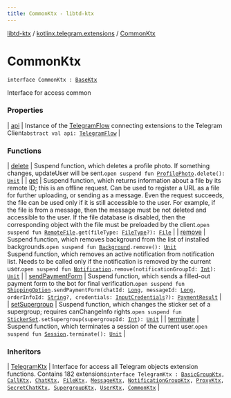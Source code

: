 ```yaml
---
title: CommonKtx - libtd-ktx
---
```


[libtd-ktx](../../index.html) / [kotlinx.telegram.extensions](../index.html) / [CommonKtx](./index.html)

# CommonKtx

`interface CommonKtx : `[`BaseKtx`](../-base-ktx/index.html)

Interface for access common

### Properties

| [api](api.html) | Instance of the [TelegramFlow](../../kotlinx.telegram.core/-telegram-flow/index.html) connecting extensions to the Telegram Client`abstract val api: `[`TelegramFlow`](../../kotlinx.telegram.core/-telegram-flow/index.html) |

### Functions

| [delete](delete.html) | Suspend function, which deletes a profile photo. If something changes, updateUser will be sent.`open suspend fun `[`ProfilePhoto`](https://tdlibx.github.io/td/docs/org/drinkless/td/libcore/telegram/TdApi.ProfilePhoto.html)`.delete(): `[`Unit`](https://kotlinlang.org/api/latest/jvm/stdlib/kotlin/-unit/index.html) |
| [get](get.html) | Suspend function, which returns information about a file by its remote ID; this is an offline request. Can be used to register a URL as a file for further uploading, or sending as a message. Even the request succeeds, the file can be used only if it is still accessible to the user. For example, if the file is from a message, then the message must be not deleted and accessible to the user. If the file database is disabled, then the corresponding object with the file must be preloaded by the client.`open suspend fun `[`RemoteFile`](https://tdlibx.github.io/td/docs/org/drinkless/td/libcore/telegram/TdApi.RemoteFile.html)`.get(fileType: `[`FileType`](https://tdlibx.github.io/td/docs/org/drinkless/td/libcore/telegram/TdApi.FileType.html)`?): `[`File`](https://tdlibx.github.io/td/docs/org/drinkless/td/libcore/telegram/TdApi.File.html) |
| [remove](remove.html) | Suspend function, which removes background from the list of installed backgrounds.`open suspend fun `[`Background`](https://tdlibx.github.io/td/docs/org/drinkless/td/libcore/telegram/TdApi.Background.html)`.remove(): `[`Unit`](https://kotlinlang.org/api/latest/jvm/stdlib/kotlin/-unit/index.html)<br>Suspend function, which removes an active notification from notification list. Needs to be called only if the notification is removed by the current user.`open suspend fun `[`Notification`](https://tdlibx.github.io/td/docs/org/drinkless/td/libcore/telegram/TdApi.Notification.html)`.remove(notificationGroupId: `[`Int`](https://kotlinlang.org/api/latest/jvm/stdlib/kotlin/-int/index.html)`): `[`Unit`](https://kotlinlang.org/api/latest/jvm/stdlib/kotlin/-unit/index.html) |
| [sendPaymentForm](send-payment-form.html) | Suspend function, which sends a filled-out payment form to the bot for final verification.`open suspend fun `[`ShippingOption`](https://tdlibx.github.io/td/docs/org/drinkless/td/libcore/telegram/TdApi.ShippingOption.html)`.sendPaymentForm(chatId: `[`Long`](https://kotlinlang.org/api/latest/jvm/stdlib/kotlin/-long/index.html)`, messageId: `[`Long`](https://kotlinlang.org/api/latest/jvm/stdlib/kotlin/-long/index.html)`, orderInfoId: `[`String`](https://kotlinlang.org/api/latest/jvm/stdlib/kotlin/-string/index.html)`?, credentials: `[`InputCredentials`](https://tdlibx.github.io/td/docs/org/drinkless/td/libcore/telegram/TdApi.InputCredentials.html)`?): `[`PaymentResult`](https://tdlibx.github.io/td/docs/org/drinkless/td/libcore/telegram/TdApi.PaymentResult.html) |
| [setSupergroup](set-supergroup.html) | Suspend function, which changes the sticker set of a supergroup; requires canChangeInfo rights.`open suspend fun `[`StickerSet`](https://tdlibx.github.io/td/docs/org/drinkless/td/libcore/telegram/TdApi.StickerSet.html)`.setSupergroup(supergroupId: `[`Int`](https://kotlinlang.org/api/latest/jvm/stdlib/kotlin/-int/index.html)`): `[`Unit`](https://kotlinlang.org/api/latest/jvm/stdlib/kotlin/-unit/index.html) |
| [terminate](terminate.html) | Suspend function, which terminates a session of the current user.`open suspend fun `[`Session`](https://tdlibx.github.io/td/docs/org/drinkless/td/libcore/telegram/TdApi.Session.html)`.terminate(): `[`Unit`](https://kotlinlang.org/api/latest/jvm/stdlib/kotlin/-unit/index.html) |

### Inheritors

| [TelegramKtx](../-telegram-ktx/index.html) | Interface for access all Telegram objects extension functions. Contains 182 extensions`interface TelegramKtx : `[`BasicGroupKtx`](../-basic-group-ktx/index.html)`, `[`CallKtx`](../-call-ktx/index.html)`, `[`ChatKtx`](../-chat-ktx/index.html)`, `[`FileKtx`](../-file-ktx/index.html)`, `[`MessageKtx`](../-message-ktx/index.html)`, `[`NotificationGroupKtx`](../-notification-group-ktx/index.html)`, `[`ProxyKtx`](../-proxy-ktx/index.html)`, `[`SecretChatKtx`](../-secret-chat-ktx/index.html)`, `[`SupergroupKtx`](../-supergroup-ktx/index.html)`, `[`UserKtx`](../-user-ktx/index.html)`, `[`CommonKtx`](./index.html) |

